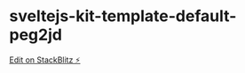 # sveltejs-kit-template-default-peg2jd

[Edit on StackBlitz ⚡️](https://stackblitz.com/edit/sveltejs-kit-template-default-peg2jd)